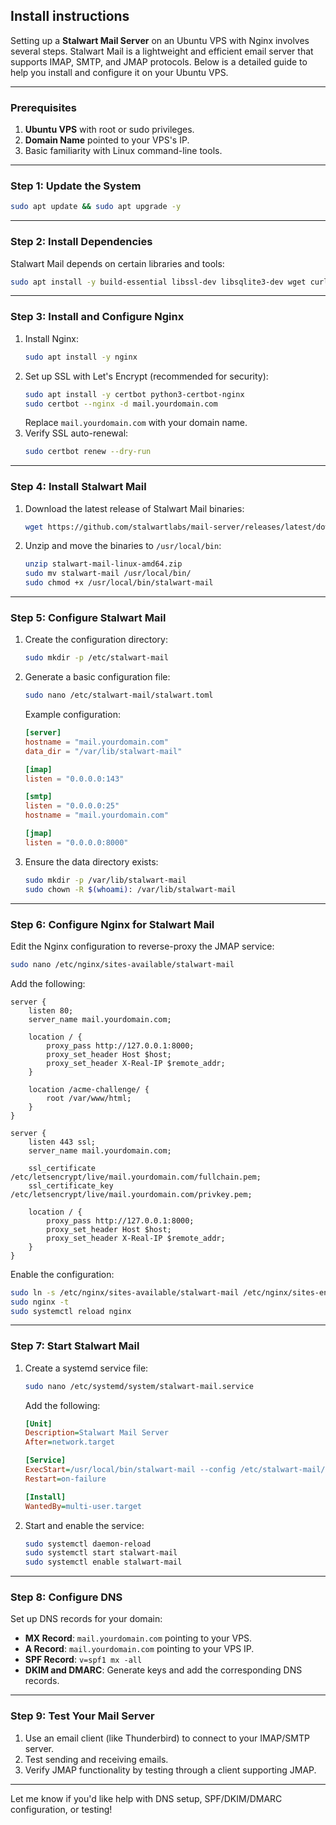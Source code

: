## Install instructions
Setting up a **Stalwart Mail Server** on an Ubuntu VPS with Nginx involves several steps. Stalwart Mail is a lightweight and efficient email server that supports IMAP, SMTP, and JMAP protocols. Below is a detailed guide to help you install and configure it on your Ubuntu VPS.

---

### **Prerequisites**
1. **Ubuntu VPS** with root or sudo privileges.
2. **Domain Name** pointed to your VPS's IP.
3. Basic familiarity with Linux command-line tools.

---

### **Step 1: Update the System**
```bash
sudo apt update && sudo apt upgrade -y
```

---

### **Step 2: Install Dependencies**
Stalwart Mail depends on certain libraries and tools:
```bash
sudo apt install -y build-essential libssl-dev libsqlite3-dev wget curl gnupg2 unzip
```

---

### **Step 3: Install and Configure Nginx**
1. Install Nginx:
   ```bash
   sudo apt install -y nginx
   ```
2. Set up SSL with Let's Encrypt (recommended for security):
   ```bash
   sudo apt install -y certbot python3-certbot-nginx
   sudo certbot --nginx -d mail.yourdomain.com
   ```
   Replace `mail.yourdomain.com` with your domain name.
3. Verify SSL auto-renewal:
   ```bash
   sudo certbot renew --dry-run
   ```

---

### **Step 4: Install Stalwart Mail**
1. Download the latest release of Stalwart Mail binaries:
   ```bash
   wget https://github.com/stalwartlabs/mail-server/releases/latest/download/stalwart-mail-linux-amd64.zip
   ```
2. Unzip and move the binaries to `/usr/local/bin`:
   ```bash
   unzip stalwart-mail-linux-amd64.zip
   sudo mv stalwart-mail /usr/local/bin/
   sudo chmod +x /usr/local/bin/stalwart-mail
   ```

---

### **Step 5: Configure Stalwart Mail**
1. Create the configuration directory:
   ```bash
   sudo mkdir -p /etc/stalwart-mail
   ```
2. Generate a basic configuration file:
   ```bash
   sudo nano /etc/stalwart-mail/stalwart.toml
   ```
   Example configuration:
   ```toml
   [server]
   hostname = "mail.yourdomain.com"
   data_dir = "/var/lib/stalwart-mail"

   [imap]
   listen = "0.0.0.0:143"

   [smtp]
   listen = "0.0.0.0:25"
   hostname = "mail.yourdomain.com"

   [jmap]
   listen = "0.0.0.0:8000"
   ```

3. Ensure the data directory exists:
   ```bash
   sudo mkdir -p /var/lib/stalwart-mail
   sudo chown -R $(whoami): /var/lib/stalwart-mail
   ```

---

### **Step 6: Configure Nginx for Stalwart Mail**
Edit the Nginx configuration to reverse-proxy the JMAP service:
```bash
sudo nano /etc/nginx/sites-available/stalwart-mail
```

Add the following:
```nginx
server {
    listen 80;
    server_name mail.yourdomain.com;

    location / {
        proxy_pass http://127.0.0.1:8000;
        proxy_set_header Host $host;
        proxy_set_header X-Real-IP $remote_addr;
    }

    location /acme-challenge/ {
        root /var/www/html;
    }
}

server {
    listen 443 ssl;
    server_name mail.yourdomain.com;

    ssl_certificate /etc/letsencrypt/live/mail.yourdomain.com/fullchain.pem;
    ssl_certificate_key /etc/letsencrypt/live/mail.yourdomain.com/privkey.pem;

    location / {
        proxy_pass http://127.0.0.1:8000;
        proxy_set_header Host $host;
        proxy_set_header X-Real-IP $remote_addr;
    }
}
```

Enable the configuration:
```bash
sudo ln -s /etc/nginx/sites-available/stalwart-mail /etc/nginx/sites-enabled/
sudo nginx -t
sudo systemctl reload nginx
```

---

### **Step 7: Start Stalwart Mail**
1. Create a systemd service file:
   ```bash
   sudo nano /etc/systemd/system/stalwart-mail.service
   ```
   Add the following:
   ```ini
   [Unit]
   Description=Stalwart Mail Server
   After=network.target

   [Service]
   ExecStart=/usr/local/bin/stalwart-mail --config /etc/stalwart-mail/stalwart.toml
   Restart=on-failure

   [Install]
   WantedBy=multi-user.target
   ```

2. Start and enable the service:
   ```bash
   sudo systemctl daemon-reload
   sudo systemctl start stalwart-mail
   sudo systemctl enable stalwart-mail
   ```

---

### **Step 8: Configure DNS**
Set up DNS records for your domain:
- **MX Record**: `mail.yourdomain.com` pointing to your VPS.
- **A Record**: `mail.yourdomain.com` pointing to your VPS IP.
- **SPF Record**: `v=spf1 mx -all`
- **DKIM and DMARC**: Generate keys and add the corresponding DNS records.

---

### **Step 9: Test Your Mail Server**
1. Use an email client (like Thunderbird) to connect to your IMAP/SMTP server.
2. Test sending and receiving emails.
3. Verify JMAP functionality by testing through a client supporting JMAP.

---

Let me know if you'd like help with DNS setup, SPF/DKIM/DMARC configuration, or testing!